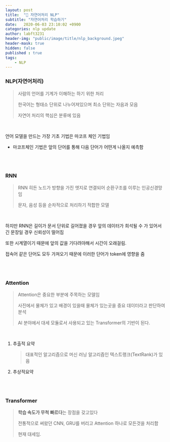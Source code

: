```yaml
---
layout: post
title:  "📝 자연어처리 NLP"
subtitle: "자연어처리 학습하기" 
date:   2020-06-03 23:10:02 +0900
categories: nlp update
author: labft3231
header-img: "public/image/title/nlp_background.jpeg"
header-mask: true
hidden: false
published : true
tags:
    - NLP
---
```


### NLP(자연어처리)

> 사람의 언어를 기계가 이해하는 하기 위한 처리
>
> 한국어는 형태소 단위로 나누어져있으며 최소 단위는 자음과 모음
>
> 자연어 처리의 핵심은 분류에 있음

<br>


언어 모델을 만드는 가장 기초 기법은 마코프 체인 기법임

- 마코프체인 기법은 앞의 단어를 통해 다음 단어가 어떤게 나올지 예측함

<br>
<br>

### RNN

> RNN 히든 노드가 방향을 가진 엣지로 연결되어 순환구조를 이루는 인공신경망임
>
> 문자, 음성 등을 순차적으로 처리하기 적합한 모델

<br>

하지만 RNN은 길이가 문서 단위로 길어졌을 경우 앞의 데이터가 희석될 수 가 있어서 긴 문장일 경우 신뢰성이 떨어짐

또한 시계열이기 때문에 앞의 값을 기다려야해서 시간이 오래걸림.

접속어 같은 단어도 모두 가져오기 때문에 이러한 단어가 token에 영향을 줌

<br>
<br>

### Attention 

> Attention은 중요한 부분에 주목하는 모델임
>
> 사진에서 물체가 있고 배경이 있을때 물체가 있는곳을 중요 데이터라고 판단하여 분석
>
> AI 분야에서 대세 모듈로서 사용되고 있는 Transformer의 기반이 된다.

<br>

1. 추출적 요약

   > 대표적인 알고리즘으로 머신 러닝 알고리즘인 텍스트랭크(TextRank)가 있음

   <!-- 예시 : https://summariz3.herokuapp.com/ -->

2. 추상적요약

<br>
<br>

### Transformer

> **학습 속도가 무척 빠르다**는 장점을 갖고있다
>
> 전통적으로 써왔던 CNN, GRU를 버리고 Attention 하나로 모든것을 처리함
>
> 현재 대세임.



